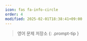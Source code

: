 ```yaml
---
icon: fas fa-info-circle
order: 4
modified: 2025-02-01T18:38:41+09:00
---
```


> 영어 문제 저장소
{: .prompt-tip }
